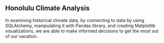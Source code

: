 ## Honolulu Climate Analysis

In examining historical climate data, by connecting to data by using SQLAlchemy, manipulating it with Pandas library, and creating Matplotlib visualizations, we are able to make informed decisions to get the most out of our vacation. 
